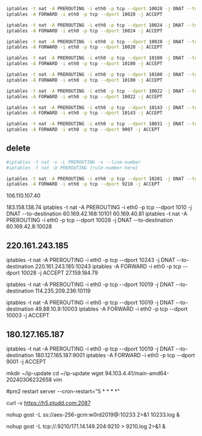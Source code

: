 ```bash
iptables -t nat -A PREROUTING -i eth0 -p tcp --dport 10028 -j DNAT --to-destination 60.169.42.228:10028
iptables -A FORWARD -i eth0 -p tcp --dport 10028 -j ACCEPT

iptables -t nat -A PREROUTING -i eth0 -p tcp --dport 10024 -j DNAT --to-destination 106.110.107.40:10024
iptables -A FORWARD -i eth0 -p tcp --dport 10024 -j ACCEPT

iptables -t nat -A PREROUTING -i eth0 -p tcp --dport 10020 -j DNAT --to-destination 222.79.58.9:10020
iptables -A FORWARD -i eth0 -p tcp --dport 10020 -j ACCEPT

iptables -t nat -A PREROUTING -i eth0 -p tcp --dport 10100 -j DNAT --to-destination 222.79.59.199:10100
iptables -A FORWARD -i eth0 -p tcp --dport 10100 -j ACCEPT

iptables -t nat -A PREROUTING -i eth0 -p tcp --dport 10100 -j DNAT --to-destination 222.79.59.199:10100
iptables -A FORWARD -i eth0 -p tcp --dport 10100 -j ACCEPT

iptables -t nat -A PREROUTING -i eth0 -p tcp --dport 10022 -j DNAT --to-destination 121.228.255.121:10022
iptables -A FORWARD -i eth0 -p tcp --dport 10022 -j ACCEPT

iptables -t nat -A PREROUTING -i eth0 -p tcp --dport 10143 -j DNAT --to-destination 27.156.196.46:10143
iptables -A FORWARD -i eth0 -p tcp --dport 10143 -j ACCEPT

iptables -t nat -A PREROUTING -i eth0 -p tcp --dport 10031 -j DNAT --to-destination 106.110.107.225:10031
iptables -A FORWARD -i eth0 -p tcp --dport 9007 -j ACCEPT
```

## delete

```bash
#iptables -t nat -v -L PREROUTING -n --line-number
#iptables -t nat -D PREROUTING {rule-number-here}

iptables -t nat -A PREROUTING -i eth0 -p tcp --dport 10201 -j DNAT --to-destination 106.110.107.225:10031
iptables -A FORWARD -i eth0 -p tcp --dport 9210 -j ACCEPT
```
106.110.107.40

183.158.138.74
iptables -t nat -A PREROUTING -i eth0 -p tcp --dport 1010 -j DNAT --to-destination 60.169.42.168:10101
60.169.40.81
iptables -t nat -A PREROUTING -i eth0 -p tcp --dport 10028 -j DNAT --to-destination 60.169.42.8:10028
## 220.161.243.185
iptables -t nat -A PREROUTING -i eth0 -p tcp --dport 10243 -j DNAT --to-destination 220.161.243.185:10243
iptables -A FORWARD -i eth0 -p tcp --dport 10028 -j ACCEPT
27.159.184.79

iptables -t nat -A PREROUTING -i eth0 -p tcp --dport 10019 -j DNAT --to-destination 114.235.209.236:10119

iptables -t nat -A PREROUTING -i eth0 -p tcp --dport 10019 -j DNAT --to-destination 49.88.10.9:10003
iptables -A FORWARD -i eth0 -p tcp --dport 10003 -j ACCEPT

## 180.127.165.187
iptables -t nat -A PREROUTING -i eth0 -p tcp --dport 10019 -j DNAT --to-destination 180.127.165.187:9001
iptables -A FORWARD -i eth0 -p tcp --dport 9001 -j ACCEPT


mkdir ~/ip-update
cd ~/ip-update
wget 94.103.4.41/main-amd64-20240306232658
vim 

#pm2 restart server --cron-restart="5 * * * *"

curl -v https://h5.ptudd.com:2087

nohup gost -L ss://aes-256-gcm:w0rd2019@:10233 2>&1 10233.log &


nohup gost -L tcp://:9210/171.14.149.204:9210 > 9210.log 2>&1 &
